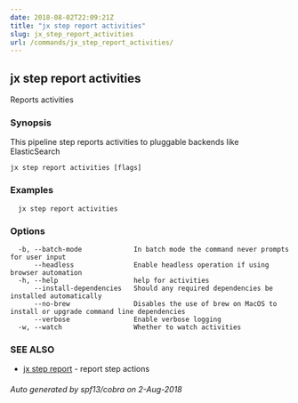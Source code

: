 ```yaml
---
date: 2018-08-02T22:09:21Z
title: "jx step report activities"
slug: jx_step_report_activities
url: /commands/jx_step_report_activities/
---
```

## jx step report activities

Reports activities

### Synopsis

This pipeline step reports activities to pluggable backends like ElasticSearch

```
jx step report activities [flags]
```

### Examples

```
  jx step report activities
```

### Options

```
  -b, --batch-mode             In batch mode the command never prompts for user input
      --headless               Enable headless operation if using browser automation
  -h, --help                   help for activities
      --install-dependencies   Should any required dependencies be installed automatically
      --no-brew                Disables the use of brew on MacOS to install or upgrade command line dependencies
      --verbose                Enable verbose logging
  -w, --watch                  Whether to watch activities
```

### SEE ALSO

* [jx step report](/commands/jx_step_report/)	 - report step actions

###### Auto generated by spf13/cobra on 2-Aug-2018
